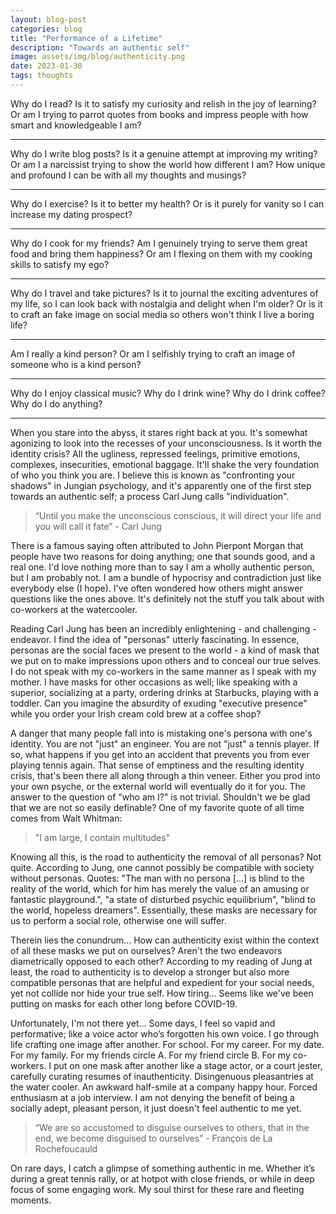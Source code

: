 ```yaml
---
layout: blog-post
categories: blog
title: "Performance of a Lifetime"
description: "Towards an authentic self"
image: assets/img/blog/authenticity.png
date: 2023-01-30
tags: thoughts
---
```


Why do I read? Is it to satisfy my curiosity and relish in the joy of learning? Or am I trying to parrot quotes from books and impress people with how smart and knowledgeable I am? 

---

Why do I write blog posts? Is it a genuine attempt at improving my writing? Or am I a narcissist trying to show the world how different I am? How unique and profound I can be with all my thoughts and musings?

---

Why do I exercise? Is it to better my health? Or is it purely for vanity so I can increase my dating prospect? 

---

Why do I cook for my friends? Am I genuinely trying to serve them great food and bring them happiness? Or am I flexing on them with my cooking skills to satisfy my ego? 

---

Why do I travel and take pictures? Is it to journal the exciting adventures of my life, so I can look back with nostalgia and delight when I'm older? Or is it to craft an fake image on social media so others won't think I live a boring life? 

---

Am I really a kind person? Or am I selfishly trying to craft an image of someone who is a kind person?

---

Why do I enjoy classical music? Why do I drink wine? Why do I drink coffee? Why do I do anything? 

---

When you stare into the abyss, it stares right back at you. It's somewhat agonizing to look into the recesses of your unconsciousness. Is it worth the identity crisis? All the ugliness, repressed feelings, primitive emotions, complexes, insecurities, emotional baggage. It'll shake the very foundation of who you think you are. I believe this is known as "confronting your shadows" in Jungian psychology, and it's apparently one of the first step towards an authentic self; a process Carl Jung calls "individuation". 

> “Until you make the unconscious conscious, it will direct your life and you will call it fate” - Carl Jung

There is a famous saying often attributed to John Pierpont Morgan that people have two reasons for doing anything; one that sounds good, and a real one. I'd love nothing more than to say I am a wholly authentic person, but I am probably not. I am a bundle of hypocrisy and contradiction just like everybody else (I hope). I've often wondered how others might answer questions like the ones above. It's definitely not the stuff you talk about with co-workers at the watercooler. 

Reading Carl Jung has been an incredibly enlightening - and challenging - endeavor. I find the idea of "personas" utterly fascinating. In essence, personas are the social faces we present to the world - a kind of mask that we put on to make impressions upon others and to conceal our true selves. I do not speak with my co-workers in the same manner as I speak with my mother. I have masks for other occasions as well; like speaking with a superior, socializing at a party, ordering drinks at Starbucks, playing with a toddler. Can you imagine the absurdity of exuding "executive presence" while you order your Irish cream cold brew at a coffee shop?

A danger that many people fall into is mistaking one's persona with one's identity. You are not "just" an engineer. You are not "just" a tennis player. If so, what happens if you get into an accident that prevents you from ever playing tennis again. That sense of emptiness and the resulting identity crisis, that's been there all along through a thin veneer. Either you prod into your own psyche, or the external world will eventually do it for you. The answer to the question of "who am I?" is not trivial. Shouldn't we be glad that we are not so easily definable? One of my favorite quote of all time comes from Walt Whitman: 

> "I am large, I contain multitudes"

Knowing all this, is the road to authenticity the removal of all personas? Not quite. According to Jung, one cannot possibly be compatible with society without personas. Quotes: "The man with no persona [...] is blind to the reality of the world, which for him has merely the value of an amusing or fantastic playground.", "a state of disturbed psychic equilibrium", "blind to the world, hopeless dreamers". Essentially, these masks are necessary for us to perform a social role, otherwise one will suffer.

Therein lies the conundrum... How can authenticity exist within the context of all these masks we put on ourselves? Aren't the two endeavors diametrically opposed to each other? According to my reading of Jung at least, the road to authenticity is to develop a stronger but also more compatible personas that are helpful and expedient for your social needs, yet not collide nor hide your true self. How tiring... Seems like we've been putting on masks for each other long before COVID-19.

Unfortunately, I'm not there yet... Some days, I feel so vapid and performative; like a voice actor who’s forgotten his own voice. I go through life crafting one image after another. For school. For my career. For my date. For my family. For my friends circle A. For my friend circle B. For my co-workers. I put on one mask after another like a stage actor, or a court jester, carefully curating resumes of inauthenticity. Disingenuous pleasantries at the water cooler. An awkward half-smile at a company happy hour. Forced enthusiasm at a job interview. I am not denying the benefit of being a socially adept, pleasant person, it just doesn't feel authentic to me yet.

> “We are so accustomed to disguise ourselves to others, that in the end, we become disguised to ourselves” - François de La Rochefoucauld

On rare days, I catch a glimpse of something authentic in me. Whether it’s during a great tennis rally, or at hotpot with close friends, or while in deep focus of some engaging work. My soul thirst for these rare and fleeting moments.
